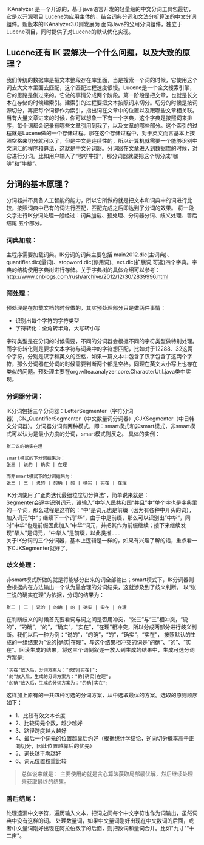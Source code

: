 IKAnalyzer 是一个开源的，基于java语言开发的轻量级的中文分词工具包最初，它是以开源项目 Lucene为应用主体的，结合词典分词和文法分析算法的中文分词组件。新版本的IKAnalyzer3.0则发展为 面向Java的公用分词组件，独立于Lucene项目，同时提供了对Lucene的默认优化实现。

## Lucene还有 IK 要解决一个什么问题，以及大致的原理？ 
我们传统的数据库是把文本整段存在库里面，当是搜索一个词的时候，它使用这个词去大文本里面去匹配，这个匹配过程速度很慢。Lucene是一个全文搜索引擎，它的思路是倒过来的。它做的事情分成两个阶段。第一阶段是把文章，也就是长文本在存储的时候建索引。建索引的过程要把文本按照词来切分。切分的时候是按词源切分，再把每个词都作为索引，指出词在文章中的位置以及跟哪些文章相关联。当有大量文章进来的时候，你可以想象一下有一个字典，这个字典是按照词来排序，每个词都会记录有哪些文章引用到我了，以及文章的哪些部分。这个索引的过程就是Lucene做的一个存储过程。那在这个存储过程中，对于英文而言基本上按照空格来切分就可以了，但是中文是连续性的，所以计算机就需要一个能够识别中文词汇的程序和算法，这就是中文分词器。分词器在文章进入到数据库的时候，对它进行分词。比如用户输入了“咖啡牛排”，那分词器就要把这个切分成“咖啡”和“牛排”。

## 分词的基本原理？ 
分词器并不具备人工智能的能力，所以它所做的就是把文本和词典中的词进行比较，按照词典中已有的词进行匹配，匹配完成之后即达到了分词的效果。
将一段文字进行IK分词处理一般经过：词典加载、预处理、分词器分词、歧义处理、善后结尾 五个部分。

### 词典加载：
主程序需要加载词典。IK分词的词典主要包括 main2012.dic(主词典)、quantifier.dic(量词)、stopword.dic(停用词)、ext.dic(扩展词,可选)四个字典。字典的结构使用字典树进行存储。关于字典树的具体介绍可以参考： http://www.cnblogs.com/rush/archive/2012/12/30/2839996.html
### 预处理：
预处理是在加载文档的时候做的，其实预处理部分只是做两件事情：
- 识别出每个字符的字符类型
- 字符转化：全角转半角，大写转小写

字符类型是在分词的时候需要，不同的分词器会根据不同的字符类型做特别处理。而字符转化则是要求文本字符与词典中的字符想匹配，比如对于12288、32这两个字符，分别是汉字和英文的空格，如果一篇文本中包含了汉字包含了这两个字符，那么分词器在分词的时候需要判断两个都是空格。同理在英文大小写上也存在类似的问题。预处理主要在org.wltea.analyzer.core.CharacterUtil.java类中实现。
### 分词器分词：
IK分词包括三个分词器：LetterSegmenter（字符分词器）,CN_QuantifierSegmenter（中文数量词分词器）,CJKSegmenter（中日韩文分词器）。分词器分词有两种模式，即：smart模式和非smart模式，非smart模式可以认为是最小力度的分词，smart模式则反之。
具体的实例：
```
张三说的确实在理

smart模式的下分词结果为：  
张三 | 说的 | 确实 | 在理

而非smart模式下的分词结果为：
张三 | 三 | 说的 | 的确 | 的 | 确实 | 实在 | 在理
```

IK分词使用了”正向迭代最细粒度切分算法“，简单说来就是：</br> Segmenter会逐字识别词元，设输入”中华人民共和国“并且”中“单个字也是字典里的一个词，那么过程是这样的：”中“是词元也是前缀（因为有各种中开头的词），加入词元”中“；继续下一个词”华“，由于中是前缀，那么可以识别出”中华“，同时”中华“也是前缀因此加入”中华“词元，并把其作为前缀继续；接下来继续发现“华人”是词元，“中华人”是前缀，以此类推……</br>
关于IK分词的三个分词器，基本上逻辑是一样的，如果有兴趣了解的话，重点看一下CJKSegmenter就好了。

### 歧义处理：
非smart模式所做的就是将能够分出来的词全部输出；smart模式下，IK分词器则会根据内在方法输出一个认为最合理的分词结果，这就涉及到了歧义判断。
以“张三说的确实在理”为依据，分词的结果为：
```
张三 | 三 | 说的 | 的确 | 的 | 确实 | 实在 | 在理 
```
在判断歧义的时候首先要看词与词之间是否用冲突，“张三”与“三”相冲突，“说的”，“的确”，“的”，“确实”，“实在”，“在理”相冲突，所以分成两部分进行歧义判断。我们以后一种为例：“说的”，“的确”，“的”，“确实”，“实在”， 按照默认的生成的一组结果为“说的|确实|在理”，与这个结果相冲突的词是“的确”、“的”、“实在”。回滚生成的结果，将这三个词倒叙逐一放入到生成的结果中，生成可选分词方案是:
```
"实在"放入后，分词方案为："说的|实在|";
"的"放入后，生成的分词方案为："的|确实|在理";
"的确"放入后，生成的分词方案为："的确|实在";
```
这样加上原有的一共四种可选的分词方案，从中选取最优的方案。选取的原则顺序如下：
- 1、比较有效文本长度  
- 2、比较词元个数，越少越好  
- 3、路径跨度越大越好  
- 4、最后一个词元的位置越靠后约好（根据统计学结论，逆向切分概率高于正向切分，因此位置越靠后的优先）  
- 5、词长越平均越好  
- 6、词元位置权重比较  

> 总体说来就是： 主要使用的就是贪心算法获取局部最优解，然后继续处理来获取最终的结果。
### 善后结尾：
处理遗漏中文字符，遍历输入文本，把词之间每个中文字符也作为词输出，虽然词典中没有这样的词。
处理数量词，如果中文量词刚好出现在中文数词的后面，或者中文量词刚好出现在阿拉伯数字的后面，则把数词和量词合并。比如"九寸""十二亩"。